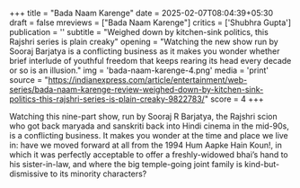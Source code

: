 +++
title = "Bada Naam Karenge"
date = 2025-02-07T08:04:39+05:30
draft = false
mreviews = ["Bada Naam Karenge"]
critics = ['Shubhra Gupta']
publication = ''
subtitle = "Weighed down by kitchen-sink politics, this Rajshri series is plain creaky"
opening = "Watching the new show run by Sooraj Barjatya is a conflicting business as it makes you wonder whether brief interlude of youthful freedom that keeps rearing its head every decade or so is an illusion."
img = 'bada-naam-karenge-4.png'
media = 'print'
source = "https://indianexpress.com/article/entertainment/web-series/bada-naam-karenge-review-weighed-down-by-kitchen-sink-politics-this-rajshri-series-is-plain-creaky-9822783/"
score = 4
+++

Watching this nine-part show, run by Sooraj R Barjatya, the Rajshri scion who got back maryada and sanskriti back into Hindi cinema in the mid-90s, is a conflicting business. It makes you wonder at the time and place we live in: have we moved forward at all from the 1994 Hum Aapke Hain Koun!, in which it was perfectly acceptable to offer a freshly-widowed bhai’s hand to his sister-in-law, and where the big temple-going joint family is kind-but-dismissive to its minority characters?
